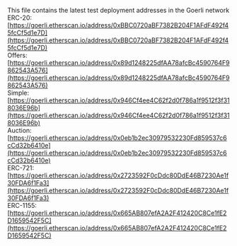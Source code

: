 This file contains the latest test deployment addresses in the Goerli network<br/>ERC-20: [https://goerli.etherscan.io/address/0xBBC0720aBF7382B204F1AFdF492f45fcCf5d1e7D](https://goerli.etherscan.io/address/0xBBC0720aBF7382B204F1AFdF492f45fcCf5d1e7D)<br/>Offers: [https://goerli.etherscan.io/address/0x89d1248225dfAA78afcBc4590764F9862543A576](https://goerli.etherscan.io/address/0x89d1248225dfAA78afcBc4590764F9862543A576)<br/>Simple: [https://goerli.etherscan.io/address/0x946Cf4ee4C62f2d0f786a1f9512f3f318036E96b](https://goerli.etherscan.io/address/0x946Cf4ee4C62f2d0f786a1f9512f3f318036E96b)<br/>Auction: [https://goerli.etherscan.io/address/0x0eb1b2ec30979532230Fd859537c6cCd32b6410e](https://goerli.etherscan.io/address/0x0eb1b2ec30979532230Fd859537c6cCd32b6410e)<br/>ERC-721: [https://goerli.etherscan.io/address/0x2723592F0cDdc80DdE46B7230Ae1f30FDA6f1Fa3](https://goerli.etherscan.io/address/0x2723592F0cDdc80DdE46B7230Ae1f30FDA6f1Fa3)<br/>ERC-1155: [https://goerli.etherscan.io/address/0x665AB807efA2A2F412420C8Ce1fE2D1659542F5C](https://goerli.etherscan.io/address/0x665AB807efA2A2F412420C8Ce1fE2D1659542F5C)<br/>